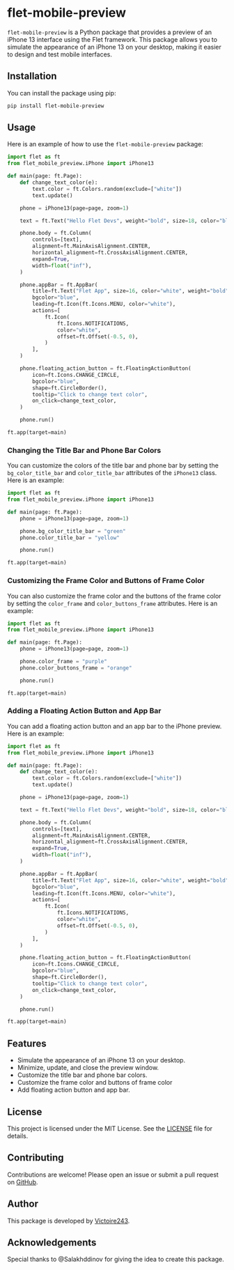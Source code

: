 # flet-mobile-preview

`flet-mobile-preview` is a Python package that provides a preview of an iPhone 13 interface using the Flet framework. This package allows you to simulate the appearance of an iPhone 13 on your desktop, making it easier to design and test mobile interfaces.

## Installation

You can install the package using pip:

```bash
pip install flet-mobile-preview
```

## Usage

Here is an example of how to use the `flet-mobile-preview` package:

```python
import flet as ft
from flet_mobile_preview.iPhone import iPhone13

def main(page: ft.Page):
    def change_text_color(e):
        text.color = ft.Colors.random(exclude=["white"])
        text.update()

    phone = iPhone13(page=page, zoom=1)

    text = ft.Text("Hello Flet Devs", weight="bold", size=18, color="black")

    phone.body = ft.Column(
        controls=[text],
        alignment=ft.MainAxisAlignment.CENTER,
        horizontal_alignment=ft.CrossAxisAlignment.CENTER,
        expand=True,
        width=float("inf"),
    )

    phone.appBar = ft.AppBar(
        title=ft.Text("Flet App", size=16, color="white", weight="bold"),
        bgcolor="blue",
        leading=ft.Icon(ft.Icons.MENU, color="white"),
        actions=[
            ft.Icon(
                ft.Icons.NOTIFICATIONS,
                color="white",
                offset=ft.Offset(-0.5, 0),
            )
        ],
    )

    phone.floating_action_button = ft.FloatingActionButton(
        icon=ft.Icons.CHANGE_CIRCLE,
        bgcolor="blue",
        shape=ft.CircleBorder(),
        tooltip="Click to change text color",
        on_click=change_text_color,
    )

    phone.run()

ft.app(target=main)
```

### Changing the Title Bar and Phone Bar Colors

You can customize the colors of the title bar and phone bar by setting the `bg_color_title_bar` and `color_title_bar` attributes of the `iPhone13` class. Here is an example:

```python
import flet as ft
from flet_mobile_preview.iPhone import iPhone13

def main(page: ft.Page):
    phone = iPhone13(page=page, zoom=1)

    phone.bg_color_title_bar = "green"
    phone.color_title_bar = "yellow"

    phone.run()

ft.app(target=main)
```

### Customizing the Frame Color and Buttons of Frame Color

You can also customize the frame color and the buttons of the frame color by setting the `color_frame` and `color_buttons_frame` attributes. Here is an example:

```python
import flet as ft
from flet_mobile_preview.iPhone import iPhone13

def main(page: ft.Page):
    phone = iPhone13(page=page, zoom=1)

    phone.color_frame = "purple"
    phone.color_buttons_frame = "orange"

    phone.run()

ft.app(target=main)
```

### Adding a Floating Action Button and App Bar

You can add a floating action button and an app bar to the iPhone preview. Here is an example:

```python
import flet as ft
from flet_mobile_preview.iPhone import iPhone13

def main(page: ft.Page):
    def change_text_color(e):
        text.color = ft.Colors.random(exclude=["white"])
        text.update()

    phone = iPhone13(page=page, zoom=1)

    text = ft.Text("Hello Flet Devs", weight="bold", size=18, color="black")

    phone.body = ft.Column(
        controls=[text],
        alignment=ft.MainAxisAlignment.CENTER,
        horizontal_alignment=ft.CrossAxisAlignment.CENTER,
        expand=True,
        width=float("inf"),
    )

    phone.appBar = ft.AppBar(
        title=ft.Text("Flet App", size=16, color="white", weight="bold"),
        bgcolor="blue",
        leading=ft.Icon(ft.Icons.MENU, color="white"),
        actions=[
            ft.Icon(
                ft.Icons.NOTIFICATIONS,
                color="white",
                offset=ft.Offset(-0.5, 0),
            )
        ],
    )

    phone.floating_action_button = ft.FloatingActionButton(
        icon=ft.Icons.CHANGE_CIRCLE,
        bgcolor="blue",
        shape=ft.CircleBorder(),
        tooltip="Click to change text color",
        on_click=change_text_color,
    )

    phone.run()

ft.app(target=main)
```

## Features

- Simulate the appearance of an iPhone 13 on your desktop.
- Minimize, update, and close the preview window.
- Customize the title bar and phone bar colors.
- Customize the frame color and buttons of frame color
- Add floating action button and app bar.

## License

This project is licensed under the MIT License. See the [LICENSE](LICENSE) file for details.

## Contributing

Contributions are welcome! Please open an issue or submit a pull request on [GitHub](https://github.com/Victoire243/flet_mobile_preview).

## Author

This package is developed by [Victoire243](https://github.com/Victoire243).

## Acknowledgements

Special thanks to @Salakhddinov for giving the idea to create this package.
